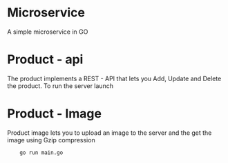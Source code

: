 # Microservice

A simple microservice in GO

# Product - api 
The product implements a REST - API that lets you Add, Update and Delete the product.
To run the server launch

# Product - Image 
Product image lets you to upload an image to the server and the get the image using Gzip compression 

```shell
    go run main.go
```
  


